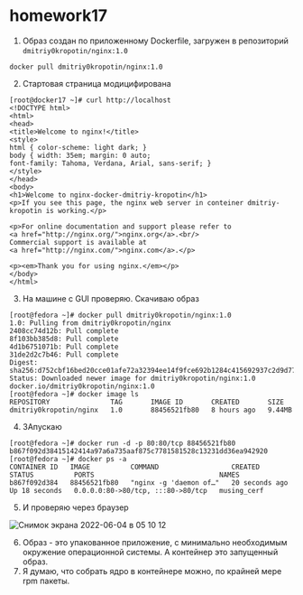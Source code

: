 # homework17

1. Образ создан по приложенному Dockerfile, загружен в репозиторий `dmitriy0kropotin/nginx:1.0`

```
docker pull dmitriy0kropotin/nginx:1.0
```

2. Стартовая страница модицифирована 

```
[root@docker17 ~]# curl http://localhost
<!DOCTYPE html>
<html>
<head>
<title>Welcome to nginx!</title>
<style>
html { color-scheme: light dark; }
body { width: 35em; margin: 0 auto;
font-family: Tahoma, Verdana, Arial, sans-serif; }
</style>
</head>
<body>
<h1>Welcome to nginx-docker-dmitriy-kropotin</h1>
<p>If you see this page, the nginx web server in conteiner dmitriy-kropotin is working.</p>

<p>For online documentation and support please refer to
<a href="http://nginx.org/">nginx.org</a>.<br/>
Commercial support is available at
<a href="http://nginx.com/">nginx.com</a>.</p>

<p><em>Thank you for using nginx.</em></p>
</body>
</html>
```

3. На машине с GUI проверяю. Скачиваю образ

```
[root@fedora ~]# docker pull dmitriy0kropotin/nginx:1.0
1.0: Pulling from dmitriy0kropotin/nginx
2408cc74d12b: Pull complete
8f103bb385d8: Pull complete
4d1b6751071b: Pull complete
31de2d2c7b46: Pull complete
Digest: sha256:d752cbf16bed20cce01afe72a32394ee14f9fce692b1284c415692937c2d9d77
Status: Downloaded newer image for dmitriy0kropotin/nginx:1.0
docker.io/dmitriy0kropotin/nginx:1.0
[root@fedora ~]# docker image ls
REPOSITORY               TAG       IMAGE ID       CREATED       SIZE
dmitriy0kropotin/nginx   1.0       88456521fb80   8 hours ago   9.44MB
```
4. ЗАпускаю 

```
[root@fedora ~]# docker run -d -p 80:80/tcp 88456521fb80
b867f092d38415142414a97a6a735aaf875c7781581528c13231dd36ea942920
[root@fedora ~]# docker ps -a
CONTAINER ID   IMAGE          COMMAND                  CREATED          STATUS          PORTS                               NAMES
b867f092d384   88456521fb80   "nginx -g 'daemon of…"   20 seconds ago   Up 18 seconds   0.0.0.0:80->80/tcp, :::80->80/tcp   musing_cerf
```
5. И проверяю через браузер

![Снимок экрана 2022-06-04 в 05 10 12](https://user-images.githubusercontent.com/98701086/171973139-7ca3777a-d1ef-498d-bbdc-496f12233634.png)

6. Образ - это упакованное приложение, с минимально необходимым окружение операционной системы. А контейнер это запущенный образ. 
7. Я думаю, что собрать ядро в контейнере можно, по крайней мере rpm пакеты. 
